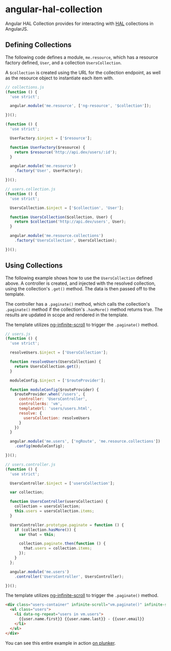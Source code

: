 # angular-hal-collection

Angular HAL Collection provides for interacting with [HAL](http://stateless.co/hal_specification.html)
collections in AngularJS.

## Defining Collections

The following code defines a module, `me.resource`, which has a resource factory defined, `User`, and a collection
`UsersCollection`.

A `$collection` is created using the URL for the collection endpoint, as well as the resource object to instantiate
each item with.

```js
// collections.js
(function () {
  'use strict';

  angular.module('me.resource', ['ng-resource', '$collection']);

})();

(function () {
  'use strict';

  UserFactory.$inject = ['$resource'];

  function UserFactory($resource) {
    return $resource('http://api.dev/users/:id');
  }

  angular.module('me.resource')
    .factory('User', UserFactory);

})();

// users.collection.js
(function () {
  'use strict';

  UsersCollection.$inject = ['$collection', 'User'];

  function UsersCollection($collection, User) {
    return $collection('http://api.dev/users', User);
  }

  angular.module('me.resource.collections')
    .factory('UsersCollection', UsersCollection);

})();
```

## Using Collections

The following example shows how to use the `UsersCollection` defined above. A controller is created, and injected
with the resolved collection, using the collection's `.get()` method. The data is then passed off to the template.

The controller has a `.paginate()` method, which calls the collection's `.paginate()` method if the collection's
`.hasMore()` method returns true. The results are updated in scope and rendered in the template.

The template utilizes [ng-infinite-scroll](http://binarymuse.github.io/ngInfiniteScroll/) to trigger the `.paginate()`
method.

```js
// users.js
(function () {
  'use strict';

  resolveUsers.$inject = ['UsersCollection'];

  function resolveUsers(UsersCollection) {
    return UsersCollection.get();
  }

  moduleConfig.$inject = ['$routeProvider'];

  function moduleConfig($routeProvider) {
    $routeProvider.when('/users', {
      controller: 'UsersController',
      controllerAs: 'vm',
      templateUrl: 'users/users.html',
      resolve: {
        usersCollection: resolveUsers
      }
    })
  }

  angular.module('me.users', ['ngRoute', 'me.resource.collections'])
    .config(moduleConfig);

})();

// users.controller.js
(function () {
  'use strict';

  UsersController.$inject = ['usersCollection'];

  var collection;

  function UsersController(usersCollection) {
    collection = usersCollection;
    this.users = usersCollection.items;
  }

  UsersController.prototype.paginate = function () {
    if (collection.hasMore()) {
      var that = this;

      collection.paginate.then(function () {
        that.users = collection.items;
      });
    }
  };

  angular.module('me.users')
    .controller('UsersController', UsersController);

})();
```

The template utilizes [ng-infinite-scroll](http://binarymuse.github.io/ngInfiniteScroll/) to trigger the `.paginate()`
method.

```html
<div class="users-container" infinite-scroll="vm.paginate()" infinite-scroll-distance="3">
  <ul class="users">
    <li data-ng-repeat="users in vm.users">
      {{user.name.first}} {{user.name.last}} - {{user.email}}
    </li>
  </ul>
</div>
```

You can see this entire example in action [on plunker](#).
